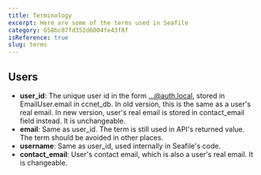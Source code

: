 ```yaml
---
title: Terminology
excerpt: Here are some of the terms used in Seafile
category: 658bc87fd352d6004fe43f8f
isReference: true
slug: terms
---
```


## Users

- **user_id**: The unique user id in the form ...@auth.local, stored in EmailUser.email in ccnet_db. In old version, this is the same as a user's real email. In new version, user's real email is stored in contact_email field instead. It is unchangeable.
- **email**: Same as user_id. The term is still used in API's returned value. The term should be avoided in other places.
- **username**: Same as user_id, used internally in Seafile's code.
- **contact_email**: User's contact email, which is also a user's real email. It is changeable.




